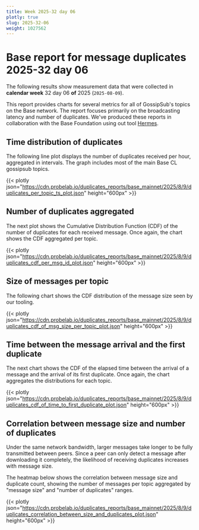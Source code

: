 ```yaml
---
title: Week 2025-32 day 06
plotly: true
slug: 2025-32-06
weight: 1027562
---
```


# Base report for message duplicates 2025-32 day 06

The following results show measurement data that were collected in **calendar week** 32  day 06 **of** 
2025 (`2025-08-09`).

This report provides charts for several metrics for all of GossipSub's topics on the Base network.
The report focuses primarily on the broadcasting latency and number of duplicates.
We've produced these reports in collaboration with the Base Foundation using out tool [Hermes](/tools/hermes/).

## Time distribution of duplicates

The following line plot displays the number of duplicates received per hour, aggregated in  intervals.
The graph includes most of the main Base CL gossipsub topics. 

{{< plotly json="https://cdn.probelab.io/duplicates_reports/base_mainnet/2025/8/9/duplicates_per_topic_ts_plot.json" height="600px" >}}

## Number of duplicates aggregated 

The next plot shows the Cumulative Distribution Function (CDF) of the number of duplicates for each received message.
Once again, the chart shows the CDF aggregated per topic.

{{< plotly json="https://cdn.probelab.io/duplicates_reports/base_mainnet/2025/8/9/duplicates_cdf_per_msg_id_plot.json" height="600px" >}}

## Size of messages per topic

The following chart shows the CDF distribution of the message size seen by our tooling. 

{{< plotly json="https://cdn.probelab.io/duplicates_reports/base_mainnet/2025/8/9/duplicates_cdf_of_msg_size_per_topic_plot.json" height="600px" >}}

## Time between the message arrival and the first duplicate

The next chart shows the CDF of the elapsed time between the arrival of a message and the arrival of its first duplicate.
Once again, the chart aggregates the distributions for each topic.

{{< plotly json="https://cdn.probelab.io/duplicates_reports/base_mainnet/2025/8/9/duplicates_cdf_of_time_to_first_duplicate_plot.json" height="600px" >}}

## Correlation between message size and number of duplicates
Under the same network bandwidth, larger messages take longer to be fully transmitted between peers. Since a peer can only detect a message after downloading it completely, the likelihood of receiving duplicates increases with message size.

The heatmap below shows the correlation between message size and duplicate count, showing the number of messages per topic aggregated by "message size" and "number of duplicates" ranges.

{{< plotly json="https://cdn.probelab.io/duplicates_reports/base_mainnet/2025/8/9/duplicates_correlation_between_size_and_duplicates_plot.json" height="600px" >}}